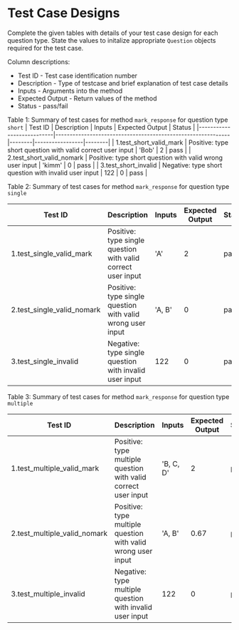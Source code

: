 # Test Case Designs
Complete the given tables with details of your test case design for each question type.
State the values to initalize appropriate `Question` objects required for the test case.

Column descriptions:
* Test ID - Test case identification number
* Description - Type of testcase and brief explanation of test case details
* Inputs - Arguments into the method
* Expected Output - Return values of the method
* Status - pass/fail 

Table 1: Summary of test cases for method `mark_response` for question type `short`
| Test ID                   | Description                                                 | Inputs | Expected Output | Status |
|---------------------------|-------------------------------------------------------------|--------|-----------------|--------|
| 1.test_short_valid_mark   | Positive: type short question with valid correct user input | 'Bob'  | 2               | pass   |
| 2.test_short_valid_nomark | Positive: type short question with valid wrong user input   | 'kimm' | 0               | pass   |
| 3.test_short_invalid      | Negative: type short question with invalid user input       | 122    | 0               | pass   |

Table 2: Summary of test cases for method `mark_response` for question type `single`

| Test ID                    | Description                                                  | Inputs | Expected Output | Status |
|----------------------------|--------------------------------------------------------------|--------|-----------------|--------|
| 1.test_single_valid_mark   | Positive: type single question with valid correct user input | 'A'    | 2               | pass   |
| 2.test_single_valid_nomark | Positive: type single question with valid wrong user input   | 'A, B' | 0               | pass   |
| 3.test_single_invalid      | Negative: type single question with invalid user input       | 122    | 0               | pass   |

Table 3: Summary of test cases for method `mark_response` for question type `multiple`

| Test ID                      | Description                                                    | Inputs    | Expected Output | Status |
|------------------------------|----------------------------------------------------------------|-----------|-----------------|--------|
| 1.test_multiple_valid_mark   | Positive: type multiple question with valid correct user input | 'B, C, D' | 2               | pass   |
| 2.test_multiple_valid_nomark | Positive: type multiple question with valid wrong user input   | 'A, B'    | 0.67            | pass   |
| 3.test_multiple_invalid      | Negative: type multiple question with invalid user input       | 122       | 0               | pass   |
# 
